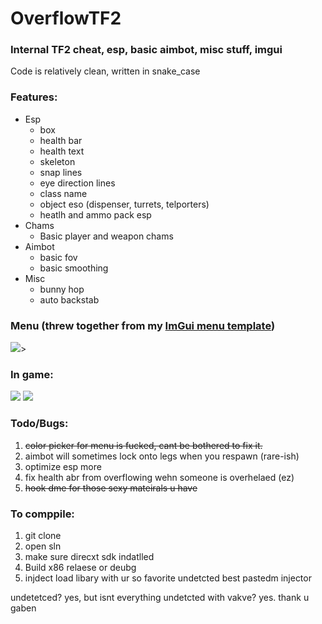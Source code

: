 # OverflowTF2
### Internal TF2 cheat, esp, basic aimbot, misc stuff, imgui

Code is relatively clean, written in snake_case 

### Features:
- Esp
  - box
  - health bar
  - health text
  - skeleton
  - snap lines
  - eye direction lines
  - class name
  - object eso (dispenser, turrets, telporters)
  - heatlh and ammo pack esp
- Chams
  - Basic player and weapon chams
- Aimbot
  - basic fov
  - basic smoothing
- Misc
  - bunny hop
  - auto backstab

### Menu (threw together from my [ImGui menu template](https://github.com/NMan1/CSGOMenuTemplate))
<img src="https://i.imgur.com/dxrHSin.png">>


### In game:
<img src="https://i.imgur.com/YOecQKO.png">
<img src="https://i.imgur.com/IRAtViU.png">

### Todo/Bugs:
1. ~~color picker for menu is fucked, cant be bothered to fix it.~~
2. aimbot will sometimes lock onto legs when you respawn (rare-ish)
3. optimize esp more
4. fix health abr from overflowing wehn someone is overhelaed (ez)
5. ~~hook dme for those sexy mateirals u have~~

### To comppile:
1. git clone
2. open sln
3. make sure direcxt sdk indatlled
4. Build x86 relaese or deubg
5. injdect load libary with ur so favorite undetcted best pastedm injector

undetetced? yes, but isnt everything undetcted with vakve? yes. thank u gaben
